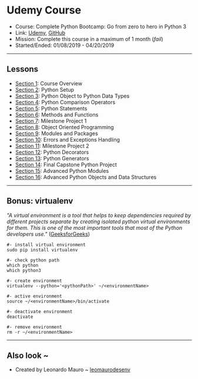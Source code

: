 # Udemy Course

- Course: Complete Python Bootcamp: Go from zero to hero in Python 3
- Link: [Udemy](https://www.udemy.com/complete-python-bootcamp/), [GitHub](https://github.com/Pierian-Data/Complete-Python-3-Bootcamp)
- Mission: Complete this course in a maximum of 1 month (_fail_)
- Started/Ended: 01/08/2019 - 04/20/2019
   
---
## Lessons

- [Section 1](jupyter/section-1.ipynb): Course Overview
- [Section 2](jupyter/section-2.ipynb): Python Setup
- [Section 3](jupyter/section-3.ipynb): Python Object to Python Data Types
- [Section 4](jupyter/section-4.ipynb): Python Comparison Operators
- [Section 5](jupyter/section-5.ipynb): Python Statements
- [Section 6](jupyter/section-6.ipynb): Methods and Functions
- [Section 7](jupyter/section-7.ipynb): Milestone Project 1
- [Section 8](jupyter/section-8.ipynb): Object Oriented Programming
- [Section 9](jupyter/section-9.ipynb): Modules and Packages
- [Section 10](jupyter/section-10.ipynb): Errors and Exceptions Handling
- [Section 11](jupyter/section-11.ipynb): Milestone Project 2
- [Section 12](jupyter/section-12.ipynb): Python Decorators
- [Section 13](jupyter/section-13.ipynb): Python Generators
- [Section 14](jupyter/section-14.ipynb): Final Capstone Python Project
- [Section 15](jupyter/section-15.ipynb): Advanced Python Modules
- [Section 16](jupyter/section-16.ipynb): Advanced Python Objects and Data Structures
   
---
## Bonus: virtualenv

_"A virtual environment is a tool that helps to keep dependencies required by different projects separate by creating isolated python virtual environments for them. This is one of the most important tools that most of the Python developers use."_ ([GeeksforGeeks](https://www.geeksforgeeks.org/python-virtual-environment/))   
   
```shell
#- install virtual environment
sudo pip install virtualenv

#- check python path
which python
which python3

#- create environment
virtualenv --python='<pythonPath>' ~/<environmentName>

#- active environment
source ~/<environmentName>/bin/activate

#- deactivate environment
deactivate

#- remove environment
rm -r ~/<environmentName>
```
   
---
## Also look ~

- Created by Leonardo Mauro ~ [leomaurodesenv](https://github.com/leomaurodesenv/)

